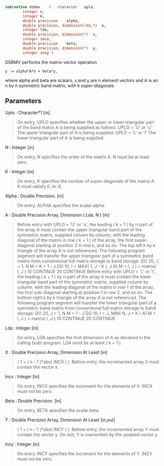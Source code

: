 ```fortran
subroutine dsbmv	(	character	uplo,
		integer	n,
		integer	k,
		double precision	alpha,
		double precision, dimension(lda,*)	a,
		integer	lda,
		double precision, dimension(*)	x,
		integer	incx,
		double precision	beta,
		double precision, dimension(*)	y,
		integer	incy )
```

 DSBMV  performs the matrix-vector  operation

    y := alpha*A*x + beta*y,

 where alpha and beta are scalars, x and y are n element vectors and
 A is an n by n symmetric band matrix, with k super-diagonals.

## Parameters
Uplo : Character*1 [in]
> On entry, UPLO specifies whether the upper or lower
> triangular part of the band matrix A is being supplied as
> follows:
> UPLO = 'U' or 'u'   The upper triangular part of A is
> being supplied.
> UPLO = 'L' or 'l'   The lower triangular part of A is
> being supplied.

N : Integer [in]
> On entry, N specifies the order of the matrix A.
> N must be at least zero.

K : Integer [in]
> On entry, K specifies the number of super-diagonals of the
> matrix A. K must satisfy  0 .le. K.

Alpha : Double Precision. [in]
> On entry, ALPHA specifies the scalar alpha.

A : Double Precision Array, Dimension ( Lda, N ) [in]
> Before entry with UPLO = 'U' or 'u', the leading ( k + 1 )
> by n part of the array A must contain the upper triangular
> band part of the symmetric matrix, supplied column by
> column, with the leading diagonal of the matrix in row
> ( k + 1 ) of the array, the first super-diagonal starting at
> position 2 in row k, and so on. The top left k by k triangle
> of the array A is not referenced.
> The following program segment will transfer the upper
> triangular part of a symmetric band matrix from conventional
> full matrix storage to band storage:
> DO 20, J = 1, N
> M = K + 1 - J
> DO 10, I = MAX( 1, J - K ), J
> A( M + I, J ) = matrix( I, J )
> 10    CONTINUE
> 20 CONTINUE
> Before entry with UPLO = 'L' or 'l', the leading ( k + 1 )
> by n part of the array A must contain the lower triangular
> band part of the symmetric matrix, supplied column by
> column, with the leading diagonal of the matrix in row 1 of
> the array, the first sub-diagonal starting at position 1 in
> row 2, and so on. The bottom right k by k triangle of the
> array A is not referenced.
> The following program segment will transfer the lower
> triangular part of a symmetric band matrix from conventional
> full matrix storage to band storage:
> DO 20, J = 1, N
> M = 1 - J
> DO 10, I = J, MIN( N, J + K )
> A( M + I, J ) = matrix( I, J )
> 10    CONTINUE
> 20 CONTINUE

Lda : Integer [in]
> On entry, LDA specifies the first dimension of A as declared
> in the calling (sub) program. LDA must be at least
> ( k + 1 ).

X : Double Precision Array, Dimension At Least [in]
> ( 1 + ( n - 1 )*abs( INCX ) ).
> Before entry, the incremented array X must contain the
> vector x.

Incx : Integer [in]
> On entry, INCX specifies the increment for the elements of
> X. INCX must not be zero.

Beta : Double Precision. [in]
> On entry, BETA specifies the scalar beta.

Y : Double Precision Array, Dimension At Least [in,out]
> ( 1 + ( n - 1 )*abs( INCY ) ).
> Before entry, the incremented array Y must contain the
> vector y. On exit, Y is overwritten by the updated vector y.

Incy : Integer [in]
> On entry, INCY specifies the increment for the elements of
> Y. INCY must not be zero.

